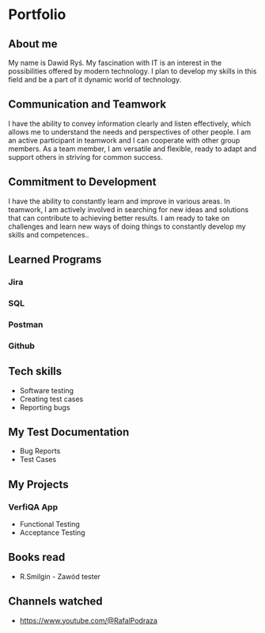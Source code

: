 # Portfolio
## About me
My name is Dawid Ryś. My fascination with IT is an interest in the possibilities offered by modern technology. I plan to develop my skills in this field and be a part of it dynamic world of technology.
## Communication and Teamwork
I have the ability to convey information clearly and listen effectively, which allows me to understand the needs and perspectives of other people. I am an active participant in teamwork and I can cooperate with other group members. As a team member, I am versatile and flexible, ready to adapt and support others in striving for common success.
## Commitment to Development
I have the ability to constantly learn and improve in various areas. In teamwork, I am actively involved in searching for new ideas and solutions that can contribute to achieving better results. I am ready to take on challenges and learn new ways of doing things to constantly develop my skills and competences..
## Learned Programs
### Jira
### SQL
### Postman
### Github

## Tech skills
  - Software testing
  - Creating test cases
  - Reporting bugs

## My Test Documentation

* Bug Reports
* Test Cases

## My Projects

### VerfiQA App
* Functional Testing
* Acceptance Testing

## Books read
* R.Smilgin - Zawód tester


## Channels watched
* https://www.youtube.com/@RafalPodraza

